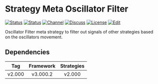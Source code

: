 # Strategy Meta Oscillator Filter

[![Status][gha-image-check-master]][gha-link-check-master]
[![Status][gha-image-compile-master]][gha-link-compile-master]
[![Channel][tg-channel-image]][tg-channel-link]
[![Discuss][gh-discuss-badge]][gh-discuss-link]
[![License][license-image]][license-link]
[![Edit][gh-edit-badge]][gh-edit-link]

Oscillator Filter meta strategy to filter out signals of other strategies
based on the oscillators movement.

## Dependencies

| Tag      | Framework | Strategies |
|:--------:|:---------:|:----------:|
| v2.000   | v3.000.2  | v2.000     |

<!-- Named links -->

[gh-discuss-badge]: https://img.shields.io/badge/Discussions-Q&A-blue.svg?logo=github
[gh-discuss-link]: https://github.com/EA31337/EA31337-Strategies/discussions

[gh-edit-badge]: https://img.shields.io/badge/GitHub-edit-purple.svg?logo=github
[gh-edit-link]: https://github.dev/EA31337/Strategy-Meta_Oscillator_Filter

[gha-link-check-master]: https://github.com/EA31337/Strategy-Meta_Oscillator_Filter/actions?query=workflow:Check+branch%3Amaster
[gha-image-check-master]: https://github.com/EA31337/Strategy-Meta_Oscillator_Filter/workflows/Check/badge.svg?branch=master
[gha-link-compile-master]: https://github.com/EA31337/Strategy-Meta_Oscillator_Filter/actions?query=workflow:Compile+branch%3Amaster
[gha-image-compile-master]: https://github.com/EA31337/Strategy-Meta_Oscillator_Filter/workflows/Compile/badge.svg?branch=master

[tg-channel-image]: https://img.shields.io/badge/Telegram-join-0088CC.svg?logo=telegram
[tg-channel-link]: https://t.me/EA31337

[license-image]: https://img.shields.io/github/license/EA31337/EA31337-Strategies.svg
[license-link]: https://tldrlegal.com/license/gnu-general-public-license-v3-(gpl-3)
